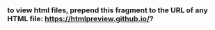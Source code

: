 ### to view html files, prepend this fragment to the URL of any HTML file: https://htmlpreview.github.io/? 
